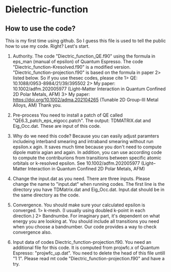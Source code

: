 # Dielectric-function
How to use the code?
------------------------
This is my first time using github. So I guess this file is used to tell the public how to use my code. Right?
Lest's start.

1. Authority. 
The code "Diectric_function_QE.f90" using the formula in eps_man (manual of epsilon) of Quantum Espresso. The code "Diectric_function-Kresolved.f90" is a modified version. "Diectric_function-projection.f90" is based on the formula in paper 2> listed below. So if you use thesec codes, please cite 
1> QE: 10.1088/0953-8984/21/39/395502
2> My paper: 10.1002/adfm.202005977  (Light–Matter Interaction in Quantum Confined 2D Polar Metals, AFM)
3> My paper: https://doi.org/10.1002/adma.202104265 (Tunable 2D Group-III Metal Alloys, AM)
Thank you.

2. Pre-process
You need to install a patch of QE called "QE6.3_patch_eps_eigocc.patch".
The output: TDMATRIX.dat and Eig_Occ.dat. These are input of this code.

3. Why do we need this code?
Because you can easily adjust paramters includeing interband smearing and intraband smearing without run epsilon.x agin.
It saves much time because you don't need to compute dipole matrix agian and again.
In addition, you can use according code to compute the contriburions from transitions between specific atomic orbitals or k-resolved epsilon.
See 10.1002/adfm.202005977 (Light–Matter Interaction in Quantum Confined 2D Polar Metals, AFM)

4. Change the input.dat as you need.
There are three inputs. Please change the name to "input.dat" when running codes.
The first line is the directory you have TDMatrix.dat and Eig_Occ.dat.
Input.dat should be in the same directory as the code.

5. Convergence.
You should make sure your calculated epsilon is converged.
1> k-mesh. (I usually using doubled k-point in each direction.)
2> Bandnumbe. For imaginary part, it's dependent on what energy you are looking at. You should include all transitions you need when you choose a bandnumber. Our code provides a way to check convergence also. 

6. Input data of codes Diectric_function-projection.f90.
You need an additional file for this code. It is computed from projwfc.x of Quantum Espresso: "projwfc_up.dat".
You need to delete the head of this file untill "1  1". Please read mt code "Diectric_function-projection.f90" and have a try. 




